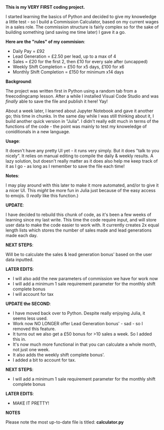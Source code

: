 **This is my VERY FIRST coding project.**

I started learning the basics of Python and decided to give my knoweledge a little test - so I build a Commission Calculator, based on my current wages in a sales role. The commission structure is fairly complex so for the sake of building something (and saving me time later) I gave it a go. 

**Here are the "rules" of my commision**: 

- Daily Pay = £92
- Lead Generation = £2.50 per lead, up to a max of 4
- Sales = £20 for the first 2, then £10 for every sale after (uncapped)
- Weekly Shift Completion = £50 for x5 days, £100 for x6
- Monthly Shift Completion = £150 for minimum x14 days 

**Background**: 

The project was written first in Python using a random tab from a freecodingcamp lesson. After a while I installed Visual Code Studio and was _finally_ 
able to save the file and publish it here! Yay!

About a week later, I learned about Jupyter Notebook and gave it another go; this time in chunks. 
In the same day while I was still thinking about it, I build another quick version in "Julia". I didn't really edit much in terms of the functions of the code - the point was mainly to test my knoweledge of coniditionals in a new language. 

**Usage**:

It doesn't have any pretty UI yet - it runs very simply. But it does "talk to you nicely". 
It relies on manual editing to compile the daily & weekly results. A lazy solution, but doesn't really matter as it does also help me keep track of it as I go - as long as I remember to save the file each time! 

**Notes**:

I may play around with this later to make it more automated, and/or to give it a nicer UI. 
This _might_ be more fun in Julia just because of the easy access to emojis. (I _really_ like this function.)



**UPDATE**:

I have decided to rebuild this chunk of code, as it's been a few weeks of learning since my last write. This time the code require input, and will store user data to make the code easier to work with. It currently creates 2x equal length lists which stores the number of sales made and lead generations made each day.

**NEXT STEPS**:

Will be to calculate the sales & lead generation bonus' based on the user data inputted.

**LATER EDITS**:

  - I will also add the new parameters of commission we have for work now
  - I will add a minimum 1 sale requirement parameter for the monthly shift complete bonus
  - I will account for tax



**UPDATE the SECOND**:

 - I have moved back over to Python. Despite really enjoying Julia, it seems less used.
 - Work now NO LONGER offer Lead Generation bonus' - sad - so I removed this feature.
 - It turns out we also get a £50 bonus for >10 sales a week. So I added this in.
 - It's now much more functional in that you can calculate a whole month, not just one week.
 - It also adds the weekly shift complete bonus'.
 - I added a bit to account for tax.

**NEXT STEPS**:

- I will add a minimum 1 sale requirement parameter for the monthly shift complete bonus

**LATER EDITS**:

  - MAKE IT PRETTY! 

**NOTES** 

Please note the most up-to-date file is titled: **calculator.py**
